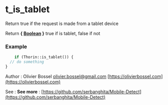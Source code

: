 # t_is_tablet

Return true if the request is made from a tablet device

Return **{ [Boolean](http://php.net/manual/en/language.types.boolean.php) }** true if is tablet, false if not

### Example
```php
	if (Thorin::is_tablet()) {
  // do something
}
```
Author : Olivier Bossel [olivier.bossel@gmail.com](mailto:olivier.bossel@gmail.com) [https://olivierbossel.com](https://olivierbossel.com)

See : **See more** : [https://github.com/serbanghita/Mobile-Detect](https://github.com/serbanghita/Mobile-Detect)